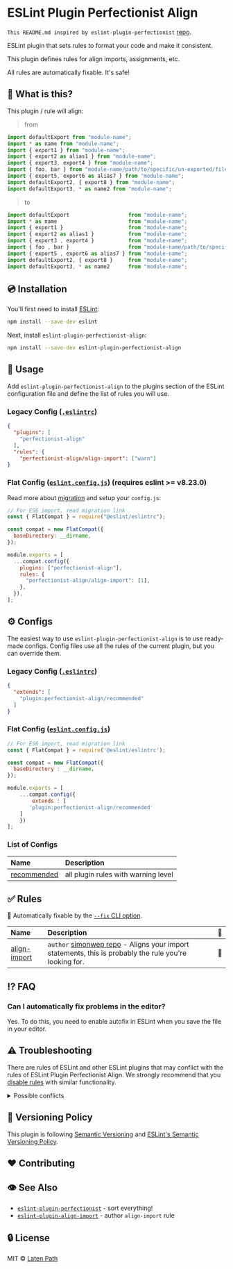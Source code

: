 # ESLint Plugin Perfectionist Align

`This README.md inspired by eslint-plugin-perfectionist` [repo](https://github.com/azat-io/eslint-plugin-perfectionist).

ESLint plugin that sets rules to format your code and make it consistent.

This plugin defines rules for align imports, assignments, etc.

All rules are automatically fixable. It's safe!

## 📖 What is this?

This plugin / rule will align:

> from

```js
import defaultExport from "module-name";
import * as name from "module-name";
import { export1 } from "module-name";
import { export2 as alias1 } from "module-name";
import { export3, export4 } from "module-name";
import { foo, bar } from "module-name/path/to/specific/un-exported/file";
import { export5, export6 as alias7 } from "module-name";
import defaultExport2, { export8 } from "module-name";
import defaultExport3, * as name2 from "module-name";
```

> to

```js
import defaultExport                   from "module-name";
import * as name                       from "module-name";
import { export1 }                     from "module-name";
import { export2 as alias1 }           from "module-name";
import { export3 , export4 }           from "module-name";
import { foo , bar }                   from "module-name/path/to/specific/un-exported/file";
import { export5 , export6 as alias7 } from "module-name";
import defaultExport2, { export8 }     from "module-name";
import defaultExport3, * as name2      from "module-name";
```

## 💿 Installation

You'll first need to install [ESLint](https://eslint.org):

```sh
npm install --save-dev eslint
```

Next, install `eslint-plugin-perfectionist-align`:

```sh
npm install --save-dev eslint-plugin-perfectionist-align
```

## 🚀️️️️ Usage

Add `eslint-plugin-perfectionist-align` to the plugins section of the ESLint configuration file and define the list of rules you will use.

### Legacy Config ([`.eslintrc`](https://eslint.org/docs/latest/use/configure/configuration-files))

<!-- prettier-ignore -->
```json
{
  "plugins": [
    "perfectionist-align"
  ],
  "rules": {
    "perfectionist-align/align-import": ["warn"]
}
```

### Flat Config ([`eslint.config.js`](https://eslint.org/docs/latest/use/configure/configuration-files-new)) (requires eslint >= v8.23.0)

Read more about [migration](https://eslint.org/docs/latest/use/configure/migration-guide#using-eslintrc-configs-in-flat-configs) and setup your `config.js`:

```js
// For ES6 import, read migration link
const { FlatCompat } = require("@eslint/eslintrc");

const compat = new FlatCompat({
  baseDirectory: __dirname,
});

module.exports = [
  ...compat.config({
    plugins: ["perfectionist-align"],
    rules: {
      "perfectionist-align/align-import": [1],
    },
  }),
];
```

## ⚙️ Configs

The easiest way to use `eslint-plugin-perfectionist-align` is to use ready-made configs. Config files use all the rules of the current plugin, but you can override them.

### Legacy Config ([`.eslintrc`](https://eslint.org/docs/latest/use/configure/configuration-files))

<!-- prettier-ignore -->
```json
{
  "extends": [
    "plugin:perfectionist-align/recommended"
  ]
}
```

### Flat Config ([`eslint.config.js`](https://eslint.org/docs/latest/use/configure/configuration-files-new))

<!-- prettier-ignore -->
```js
// For ES6 import, read migration link
const { FlatCompat } = require('@eslint/eslintrc');

const compat = new FlatCompat({
  baseDirectory : __dirname,
});

module.exports = [
    ...compat.config({
        extends : [
       'plugin:perfectionist-align/recommended'
    ]
    })
];
```

### List of Configs

| Name                                                                                                           | Description                         |
| :------------------------------------------------------------------------------------------------------------- | :---------------------------------- |
| [recommended](https://github.com/LatenPath/eslint-plugin-perfectionist-align/blob/main/configs/recommended.js) | all plugin rules with warning level |

## ✅ Rules

<!-- begin auto-generated rules list -->

🔧 Automatically fixable by the [`--fix` CLI option](https://eslint.org/docs/user-guide/command-line-interface#--fix).

| Name                                                                                                                | Description                                                                                                                                                     | 🔧  |
| :------------------------------------------------------------------------------------------------------------------ | :-------------------------------------------------------------------------------------------------------------------------------------------------------------- | :-- |
| [align-import](https://github.com/LatenPath/eslint-plugin-perfectionist-align/blob/main/docs/rules/align-import.md) | `author` [simonwep repo](https://github.com/simonwep/eslint-plugin-align-import) - Aligns your import statements, this is probably the rule you're looking for. | 🔧  |

<!-- end auto-generated rules list -->

## ⁉️ FAQ

### Can I automatically fix problems in the editor?

Yes. To do this, you need to enable autofix in ESLint when you save the file in your editor.

## ⚠️ Troubleshooting

There are rules of ESLint and other ESLint plugins that may conflict with the rules of ESLint Plugin Perfectionist Align. We strongly recommend that you [disable rules](https://eslint.org/docs/latest/use/configure/rules#using-configuration-files-1) with similar functionality.

<details>
  <summary>Possible conflicts</summary>

</details>

## 🚥 Versioning Policy

This plugin is following [Semantic Versioning](https://semver.org/) and [ESLint's Semantic Versioning Policy](https://github.com/eslint/eslint#semantic-versioning-policy).

## ❤️ Contributing

## 👁 See Also

- [`eslint-plugin-perfectionist`](https://github.com/azat-io/eslint-plugin-perfectionist) - sort everything!
- [`eslint-plugin-align-import`](https://github.com/simonwep/eslint-plugin-align-import) - author `align-import` rule

## 🔒 License

MIT &copy; [Laten Path](https://github.com/LatenPath/eslint-plugin-perfectionist-align/blob/main/LICENSE)
